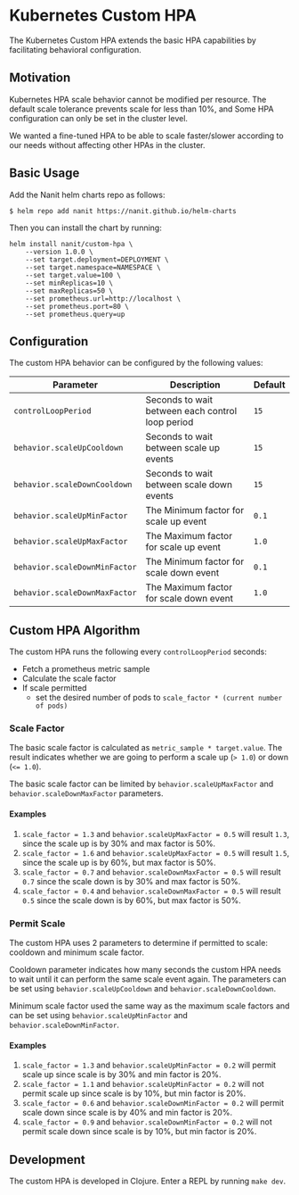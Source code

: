 # Kubernetes Custom HPA

The Kubernetes Custom HPA extends the basic HPA capabilities by facilitating behavioral configuration.

## Motivation

Kubernetes HPA scale behavior cannot be modified per resource. The default scale tolerance
prevents scale for less than 10%, and Some HPA configuration can only be set in the cluster level.

We wanted a fine-tuned HPA to be able to scale faster/slower according to our needs without affecting other HPAs in 
the cluster.

## Basic Usage

Add the Nanit helm charts repo as follows:

    $ helm repo add nanit https://nanit.github.io/helm-charts
    
Then you can install the chart by running:

    helm install nanit/custom-hpa \ 
        --version 1.0.0 \
        --set target.deployment=DEPLOYMENT \
        --set target.namespace=NAMESPACE \
        --set target.value=100 \
        --set minReplicas=10 \
        --set maxReplicas=50 \
        --set prometheus.url=http://localhost \
        --set prometheus.port=80 \
        --set prometheus.query=up

## Configuration

The custom HPA behavior can be configured by the following values:

| Parameter  | Description | Default |
| ---------- | ----------- | ------- |
| `controlLoopPeriod`  | Seconds to wait between each control loop period  | `15`
| `behavior.scaleUpCooldown` | Seconds to wait between scale up events | `15`
| `behavior.scaleDownCooldown` | Seconds to wait between scale down events | `15`
| `behavior.scaleUpMinFactor` | The Minimum factor for scale up event | `0.1`
| `behavior.scaleUpMaxFactor` | The Maximum factor for scale up event | `1.0`
| `behavior.scaleDownMinFactor` | The Minimum factor for scale down event | `0.1`
| `behavior.scaleDownMaxFactor` | The Maximum factor for scale down event | `1.0` 

## Custom HPA Algorithm

The custom HPA runs the following every `controlLoopPeriod` seconds:
* Fetch a prometheus metric sample
* Calculate the scale factor
* If scale permitted
    * set the desired number of pods to `scale_factor * (current number of pods)`

### Scale Factor

The basic scale factor is calculated as `metric_sample * target.value`. The result indicates whether we are going to 
perform a scale up (`> 1.0`) or down (`<= 1.0`).

The basic scale factor can be limited by `behavior.scaleUpMaxFactor` and `behavior.scaleDownMaxFactor` parameters.

#### Examples

1. `scale_factor = 1.3` and `behavior.scaleUpMaxFactor = 0.5` will result `1.3`, since the scale up is by 30% and max factor is 50%.
2. `scale_factor = 1.6` and `behavior.scaleUpMaxFactor = 0.5` will result `1.5`, since the scale up is by 60%, but max factor is 50%.
3. `scale_factor = 0.7` and `behavior.scaleDownMaxFactor = 0.5` will result `0.7` since the scale down is by 30% and max factor is 50%.
3. `scale_factor = 0.4` and `behavior.scaleDownMaxFactor = 0.5` will result `0.5` since the scale down is by 60%, but max factor is 50%. 

### Permit Scale

The custom HPA uses 2 parameters to determine if permitted to scale: cooldown and minimum scale factor.

Cooldown parameter indicates how many seconds the custom HPA needs to wait until it can perform the same scale event again.
The parameters can be set using `behavior.scaleUpCooldown` and `behavior.scaleDownCooldown`.

Minimum scale factor used the same way as the maximum scale factors and can be set using 
`behavior.scaleUpMinFactor` and `behavior.scaleDownMinFactor`.

#### Examples

1. `scale_factor = 1.3` and `behavior.scaleUpMinFactor = 0.2` will permit scale up since scale is by 30% and min factor is 20%.
2. `scale_factor = 1.1` and `behavior.scaleUpMinFactor = 0.2` will not permit scale up since scale is by 10%, but min factor is 20%.
3. `scale_factor = 0.6` and `behavior.scaleDownMinFactor = 0.2` will permit scale down since scale is by 40% and min factor is 20%.
3. `scale_factor = 0.9` and `behavior.scaleDownMinFactor = 0.2` will not permit scale down since scale is by 10%, but min factor is 20%.

## Development

The custom HPA is developed in Clojure. Enter a REPL by running `make dev`. 